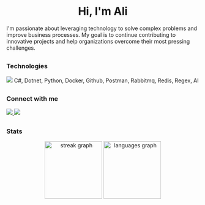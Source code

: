 <h1 align="center">Hi, I'm Ali</h1>

<div>
I'm passionate about leveraging technology to solve complex problems and improve business processes. My goal is to continue contributing to innovative projects and help organizations overcome their most pressing challenges.
</div> 
  
##

### Technologies
<a>
 <img src="https://skillicons.dev/icons?i=cs,dotnet,py,docker,github,postman,rabbitmq,redis,regex,ai&theme=dark" />
</a>
C#, Dotnet, Python, Docker, Github, Postman, Rabbitmq, Redis, Regex, AI

##

### Connect with me
<a href="https://linkedin.com/in/alirsabet">
 <img src="https://skillicons.dev/icons?i=linkedin&theme=dark" />
</a>
<a href="https://twitter.com/alirsabet">
 <img src="https://skillicons.dev/icons?i=twitter&theme=dark" />
</a>

##

### Stats
<div align="center">
  <img src="https://streak-stats.demolab.com?user=hialisabet&locale=en&mode=daily&theme=react&hide_border=true&border_radius=5&date_format=j M[ Y]&order=3" height="150" alt="streak graph"  />
  <img src="https://github-readme-stats.vercel.app/api/top-langs?username=hialisabet&locale=en&hide_title=true&layout=compact&card_width=320&langs_count=4&theme=react&hide_border=true&order=2" height="150" alt="languages graph"  />
</div>
